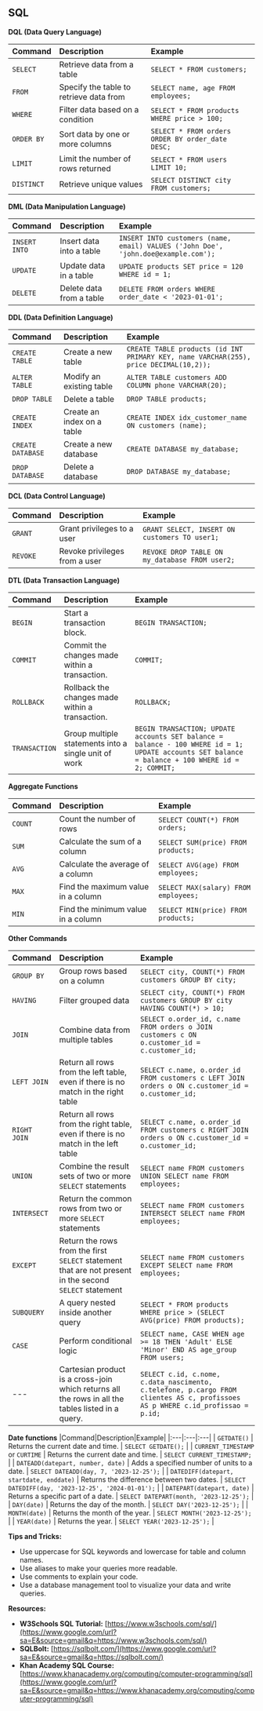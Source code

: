 ## SQL

**DQL (Data Query Language)**

|Command|Description|Example|
|:---|:---|:---|
|`SELECT`|Retrieve data from a table|`SELECT * FROM customers;`|
|`FROM`|Specify the table to retrieve data from|`SELECT name, age FROM employees;`|
|`WHERE`|Filter data based on a condition|`SELECT * FROM products WHERE price > 100;`|
|`ORDER BY`|Sort data by one or more columns|`SELECT * FROM orders ORDER BY order_date DESC;`|
|`LIMIT`|Limit the number of rows returned|`SELECT * FROM users LIMIT 10;`|
|`DISTINCT`|Retrieve unique values|`SELECT DISTINCT city FROM customers;`|

**DML (Data Manipulation Language)**

|Command|Description|Example|
|:---|:---|:---|
|`INSERT INTO`|Insert data into a table|`INSERT INTO customers (name, email) VALUES ('John Doe', 'john.doe@example.com');`|
|`UPDATE`|Update data in a table|`UPDATE products SET price = 120 WHERE id = 1;`|
|`DELETE`|Delete data from a table|`DELETE FROM orders WHERE order_date < '2023-01-01';`|

**DDL (Data Definition Language)**

|Command|Description|Example|
|:---|:---|:---|
|`CREATE TABLE`|Create a new table|`CREATE TABLE products (id INT PRIMARY KEY, name VARCHAR(255), price DECIMAL(10,2));`|
|`ALTER TABLE`|Modify an existing table|`ALTER TABLE customers ADD COLUMN phone VARCHAR(20);`|
|`DROP TABLE`|Delete a table|`DROP TABLE products;`|
|`CREATE INDEX`|Create an index on a table|`CREATE INDEX idx_customer_name ON customers (name);`|
|`CREATE DATABASE`|Create a new database|`CREATE DATABASE my_database;`|
|`DROP DATABASE`|Delete a database|`DROP DATABASE my_database;`|

**DCL (Data Control Language)**

|Command|Description|Example|
|:---|:---|:---|
|`GRANT`|Grant privileges to a user|`GRANT SELECT, INSERT ON customers TO user1;`|
|`REVOKE`|Revoke privileges from a user|`REVOKE DROP TABLE ON my_database FROM user2;`|

**DTL (Data Transaction Language)**

|Command|Description|Example|
|:---|:---|:---|
|`BEGIN`|Start a transaction block.|`BEGIN TRANSACTION;`|
|`COMMIT`|Commit the changes made within a transaction.|`COMMIT;`|
|`ROLLBACK`|Rollback the changes made within a transaction.|`ROLLBACK;`|
|`TRANSACTION`|Group multiple statements into a single unit of work|`BEGIN TRANSACTION; UPDATE accounts SET balance = balance - 100 WHERE id = 1; UPDATE accounts SET balance = balance + 100 WHERE id = 2; COMMIT;`|

**Aggregate Functions**

|Command|Description|Example|
|:---|:---|:---|
|`COUNT`|Count the number of rows|`SELECT COUNT(*) FROM orders;`|
|`SUM`|Calculate the sum of a column|`SELECT SUM(price) FROM products;`|
|`AVG`|Calculate the average of a column|`SELECT AVG(age) FROM employees;`|
|`MAX`|Find the maximum value in a column|`SELECT MAX(salary) FROM employees;`|
|`MIN`|Find the minimum value in a column|`SELECT MIN(price) FROM products;`|

**Other Commands**

|Command|Description|Example|
|:---|:---|:---|
|`GROUP BY`|Group rows based on a column|`SELECT city, COUNT(*) FROM customers GROUP BY city;`|
|`HAVING`|Filter grouped data|`SELECT city, COUNT(*) FROM customers GROUP BY city HAVING COUNT(*) > 10;`|
|`JOIN`|Combine data from multiple tables|`SELECT o.order_id, c.name FROM orders o JOIN customers c ON o.customer_id = c.customer_id;`|
|`LEFT JOIN`|Return all rows from the left table, even if there is no match in the right table|`SELECT c.name, o.order_id FROM customers c LEFT JOIN orders o ON c.customer_id = o.customer_id;`|
|`RIGHT JOIN`|Return all rows from the right table, even if there is no match in the left table|`SELECT c.name, o.order_id FROM customers c RIGHT JOIN orders o ON c.customer_id = o.customer_id;`|
|`UNION`|Combine the result sets of two or more `SELECT` statements|`SELECT name FROM customers UNION SELECT name FROM employees;`|
|`INTERSECT`|Return the common rows from two or more `SELECT` statements|`SELECT name FROM customers INTERSECT SELECT name FROM employees;`|
|`EXCEPT`|Return the rows from the first `SELECT` statement that are not present in the second `SELECT` statement|`SELECT name FROM customers EXCEPT SELECT name FROM employees;`|
|`SUBQUERY`|A query nested inside another query|`SELECT * FROM products WHERE price > (SELECT AVG(price) FROM products);`|
|`CASE`|Perform conditional logic|`SELECT name, CASE WHEN age >= 18 THEN 'Adult' ELSE 'Minor' END AS age_group FROM users;`|
|---|Cartesian product is a cross-join which returns all the rows in all the tables listed in a query.|`SELECT c.id, c.nome, c.data_nascimento, c.telefone, p.cargo	FROM clientes AS c, profissoes AS p WHERE c.id_profissao = p.id;`|

**Date functions**
|Command|Description|Example|
|:---|:---|:---|
| `GETDATE()` | Returns the current date and time. | `SELECT GETDATE();` |
| `CURRENT_TIMESTAMP` or `CURTIME` | Returns the current date and time. | `SELECT CURRENT_TIMESTAMP;` |
| `DATEADD(datepart, number, date)` | Adds a specified number of units to a date. | `SELECT DATEADD(day, 7, '2023-12-25');` |
| `DATEDIFF(datepart, startdate, enddate)` | Returns the difference between two dates. | `SELECT DATEDIFF(day, '2023-12-25', '2024-01-01');` |
| `DATEPART(datepart, date)` | Returns a specific part of a date. | `SELECT DATEPART(month, '2023-12-25');` |
| `DAY(date)` | Returns the day of the month. | `SELECT DAY('2023-12-25');` |
| `MONTH(date)` | Returns the month of the year. | `SELECT MONTH('2023-12-25');` |
| `YEAR(date)` | Returns the year. | `SELECT YEAR('2023-12-25');` |

**Tips and Tricks:**

  * Use uppercase for SQL keywords and lowercase for table and column names.
  * Use aliases to make your queries more readable.
  * Use comments to explain your code.
  * Use a database management tool to visualize your data and write queries.

**Resources:**

  * **W3Schools SQL Tutorial:** [https://www.w3schools.com/sql/](https://www.google.com/url?sa=E&source=gmail&q=https://www.w3schools.com/sql/)
  * **SQLBolt:** [https://sqlbolt.com/](https://www.google.com/url?sa=E&source=gmail&q=https://sqlbolt.com/)
  * **Khan Academy SQL Course:** [https://www.khanacademy.org/computing/computer-programming/sql](https://www.google.com/url?sa=E&source=gmail&q=https://www.khanacademy.org/computing/computer-programming/sql)
